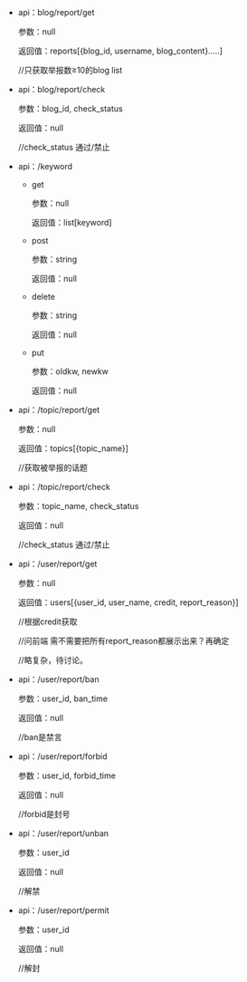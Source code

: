 - api：blog/report/get

  参数：null

  返回值：reports[{blog_id, username, blog_content}.....]

  //只获取举报数≥10的blog list

- api：blog/report/check

  参数：blog_id, check_status

  返回值：null

  //check_status 通过/禁止

- api：/keyword

  - get

    参数：null

    返回值：list[keyword]

  - post

    参数：string

    返回值：null

  - delete

    参数：string

    返回值：null

  - put 

    参数：oldkw, newkw

    返回值：null

- api：/topic/report/get

  参数：null

  返回值：topics[{topic_name}]

  //获取被举报的话题

- api：/topic/report/check

  参数：topic_name, check_status

  返回值：null

  //check_status 通过/禁止

- api：/user/report/get

  参数：null

  返回值：users[{user_id, user_name, credit, report_reason}]

  //根据credit获取

  //问前端 需不需要把所有report_reason都展示出来？再确定

  //略复杂，待讨论。

- api：/user/report/ban

  参数：user_id, ban_time

  返回值：null

  //ban是禁言

- api：/user/report/forbid

  参数：user_id, forbid_time

  返回值：null

  //forbid是封号

- api：/user/report/unban

  参数：user_id

  返回值：null

  //解禁

- api：/user/report/permit

  参数：user_id

  返回值：null

  //解封

  
